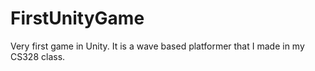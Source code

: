 # FirstUnityGame
Very first game in Unity. It is a wave based platformer that I made in my CS328 class.
